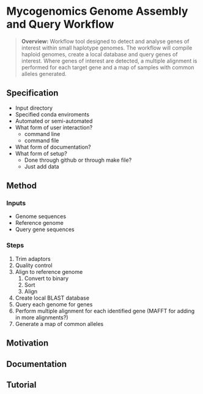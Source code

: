 Mycogenomics Genome Assembly and Query Workflow
================================================
> **Overview:** Workflow tool designed to detect and analyse genes of interest within small haplotype genomes. The workflow will compile haploid genomes, create a local database and query genes of interest. Where genes of interest are detected, a multiple alignment is performed for each target gene and a map of samples with common alleles generated. 

## Specification
- Input directory
- Specified conda enviroments
- Automated or semi-automated
- What form of user interaction?
    - command line
    - command file 
- What form of documentation? 
- What form of setup?
    - Done through github or through make file?
    - Just add data


## Method
### Inputs
+ Genome sequences
+ Reference genome
+ Query gene sequences

### Steps 
1. Trim adaptors 
1. Quality control
1. Align to reference genome
    1. Convert to binary 
    1. Sort
    1. Align
1. Create local BLAST database
1. Query each genome for genes
1. Perform multiple alignment for each identified gene (MAFFT for adding in more alignments?)
1. Generate a map of common alleles 

## Motivation

## Documentation

## Tutorial


